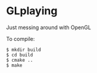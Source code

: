 GLplaying
=========

Just messing around with OpenGL

To compile:

    $ mkdir build
    $ cd build
    $ cmake ..
    $ make
